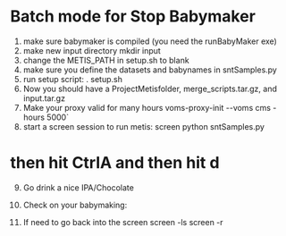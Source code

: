 # Batch mode for Stop Babymaker 
1.  make sure babymaker is compiled (you need the runBabyMaker exe)
2.  make new input directory
mkdir input    
3.  change the METIS_PATH in setup.sh to blank
4.  make sure you define the datasets and babynames in sntSamples.py
5.  run setup script:
. setup.sh
6.  Now you should have a ProjectMetisfolder, merge_scripts.tar.gz, and input.tar.gz
7.  Make your proxy valid for many hours
voms-proxy-init --voms cms -hours 5000`
8.  start a screen session to run metis:
screen
python sntSamples.py
# then hit CtrlA and then hit d
9.  Go drink a nice IPA/Chocolate
10. Check on your babymaking:

11. If need to go back into the screen
screen -ls
screen -r <one of the ids from the ls>

